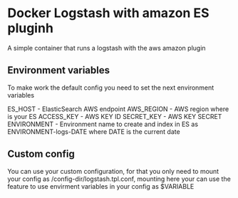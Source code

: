 # Docker Logstash with amazon ES pluginh 

A simple container that runs a logstash with the aws amazon plugin

## Environment variables 

To make work the default config you need to set the next environment variables

ES_HOST  -  ElasticSearch AWS endpoint
AWS_REGION  -  AWS region where is your ES
ACCESS_KEY  -  AWS KEY ID
SECRET_KEY  -  AWS KEY SECRET
ENVIRONMENT -  Environment name to create and index in ES as ENVIRONMENT-logs-DATE where DATE is the current date

## Custom config

You can use your custom configuration, for that you only need to mount your config as /config-dir/logstash.tpl.conf, mounting here your can use the feature to use envirment variables in your config as $VARIABLE



